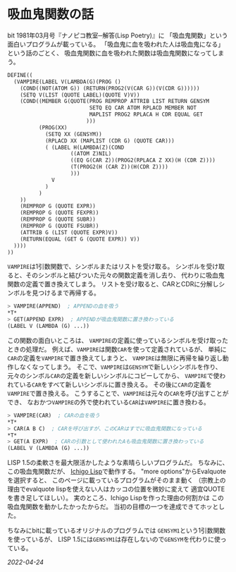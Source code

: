 # 吸血鬼関数の話

bit 1981年03月号『ナノピコ教室─解答(Lisp Poetry)』に
「吸血鬼関数」という面白いプログラムが載っている。
「吸血鬼に血を吸われた人は吸血鬼になる」という話のごとく、
吸血鬼関数に血を吸われた関数は吸血鬼関数になってしまう。

```lisp
DEFINE((
  (VAMPIRE(LABEL V(LAMBDA(G)(PROG ()
    (COND((NOT(ATOM G)) (RETURN(PROG2(V(CAR G))(V(CDR G))))))
    (SETQ V(LIST (QUOTE LABEL)(QUOTE V)V))
    (COND((MEMBER G(QUOTE(PROG REMPROP ATTRIB LIST RETURN GENSYM
                          SETQ EQ CAR ATOM RPLACD MEMBER NOT
                          MAPLIST PROG2 RPLACA H CDR EQUAL GET
                         )))
          (PROG(XX)
            (SETQ XX (GENSYM))
            (RPLACD XX (MAPLIST (CDR G) (QUOTE CAR)))
            ( (LABEL H(LAMBDA(Z)(COND
                    ((ATOM Z)NIL)
                    ((EQ G(CAR Z))(PROG2(RPLACA Z XX)(H (CDR Z))))
                    (T(PROG2(H (CAR Z))(H(CDR Z))))
                    )))
              V
            )
          )
    ))
    (REMPROP G (QUOTE EXPR))
    (REMPROP G (QUOTE FEXPR))
    (REMPROP G (QUOTE SUBR))
    (REMPROP G (QUOTE FSUBR))
    (ATTRIB G (LIST (QUOTE EXPR)V))
    (RETURN(EQUAL (GET G (QUOTE EXPR)) V))
  ))))
))
```

`VAMPIRE`は1引数関数で、シンボルまたはリストを受け取る。
シンボルを受け取ると、そのシンボルと結びついた元々の関数定義を消し去り、
代わりに吸血鬼関数の定義で置き換えてしまう。
リストを受け取ると、CARとCDRに分解しシンボルを見つけるまで再帰する。

```lisp
> VAMPIRE(APPEND)  ; APPENDの血を吸う
*T*
> GET(APPEND EXPR)  ; APPENDが吸血鬼関数に置き換わっている
(LABEL V (LAMBDA (G) ...))
```

この関数の面白いところは、
`VAMPIRE`の定義に使っているシンボルを受け取ったときの処理だ。
例えば、`VAMPIRE`は関数`CAR`を使って定義されているが、
単純に`CAR`の定義を`VAMPIRE`で置き換えてしまうと、
`VAMPIRE`は無限に再帰を繰り返し動作しなくなってしまう。
そこで、`VAMPIRE`は`GENSYM`で新しいシンボルを作り、
元々のシンボル`CAR`の定義を新しいシンボルにコピーしてから、
`VAMPIRE`で使われている`CAR`をすべて新しいシンボルに置き換える。
その後に`CAR`の定義を`VAMPIRE`で置き換える。
こうすることで、`VAMPIRE`は元々の`CAR`を呼び出すことができ、
なおかつ`VAMPIRE`の外で使われている`CAR`は`VAMPIRE`に置き換わる。

```lisp
> VAMPIRE(CAR)  ; CARの血を吸う
*T*
> CAR(A B C)  ; CARを呼び出すが、このCARはすでに吸血鬼関数になっている
*T*
> GET(A EXPR)  ; CARの引数として使われたAも吸血鬼関数に置き換わっている
(LABEL V (LAMBDA (G) ...))
```

LISP 1.5の柔軟さを最大限活かしたような素晴らしいプログラムだ。
ちなみに、この吸血鬼関数だが、
[Ichigo Lisp](https://pages.zick.run/ichigo/)で動作する。
"more options"からEvalquoteを選択すると、
このページに載っているプログラムがそのまま動く
（宗教上の理由でevalquote lispを使えない人はカッコの位置を微妙に変えて
適宜QUOTEを書き足してほしい）。
実のところ、Ichigo Lispを作った理由の何割かは
この吸血鬼関数を動かしたかったからだ。
当初の目標の一つを達成できてホッとした。

ちなみにbitに載っているオリジナルのプログラムでは
`GENSYM1`という1引数関数を使っているが、
LISP 1.5には`GENSYM1`は存在しないので`GENSYM`を代わりに使っている。

*2022-04-24*
